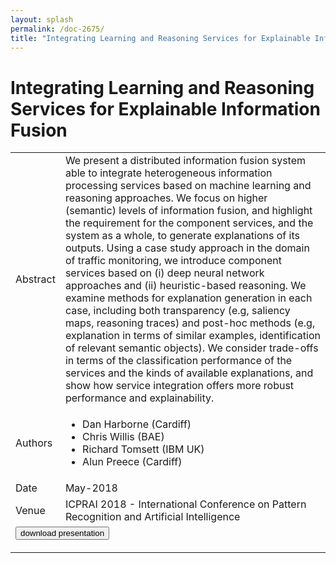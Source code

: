```yaml
---
layout: splash
permalink: /doc-2675/
title: "Integrating Learning and Reasoning Services for Explainable Information Fusion"
---
```


# Integrating Learning and Reasoning Services for Explainable Information Fusion

<table>
    <tbody>
    <tr>
        <td>Abstract</td>
        <td>We present a distributed information fusion system able to integrate heterogeneous information processing services based on machine learning and reasoning approaches. We focus on higher (semantic) levels of information fusion, and highlight the requirement for the component services, and the system as a whole, to generate explanations of its outputs. Using a case study approach in the domain of traffic monitoring, we introduce component services based on (i) deep neural network approaches and (ii) heuristic-based reasoning. We examine methods for explanation generation in each case, including both transparency (e.g, saliency maps, reasoning traces) and post-hoc methods (e.g, explanation in terms of similar examples, identification of relevant semantic objects). We consider trade-offs in terms of the classification performance of the services and the kinds of available explanations, and show how service integration offers more robust performance and explainability.</td>
    </tr>
    <tr>
        <td>Authors</td>
        <td>
            <ul>
                <li>Dan Harborne (Cardiff)</li>
                <li>Chris Willis (BAE)</li>
                <li>Richard Tomsett (IBM UK)</li>
                <li>Alun Preece (Cardiff)</li>
            </ul>
        </td>
    </tr>
    <tr>
        <td>Date</td>
        <td>May-2018</td>
    </tr>
    <tr>
        <td>Venue</td>
        <td>ICPRAI 2018 - International Conference on Pattern Recognition and Artificial Intelligence</td>
    </tr>
        <tr>
            <td colspan="2">
                <form method="get" action="https://dais-ita.org/sites/default/files/1886_slides.pdf">
                    <button type="submit">download presentation</button>
                </form>
            </td>
        </tr>
    </tbody>
</table>
